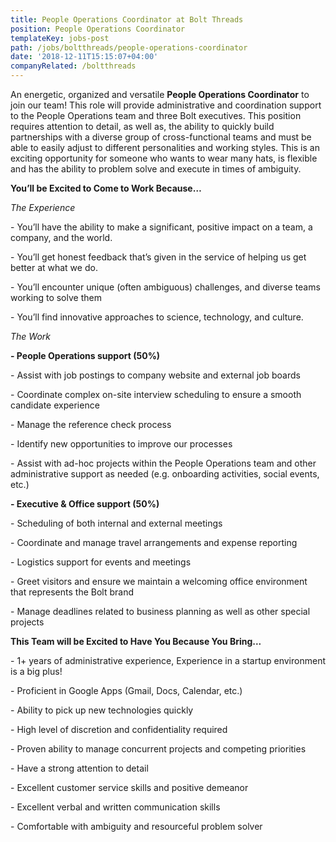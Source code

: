 ```yaml
---
title: People Operations Coordinator at Bolt Threads
position: People Operations Coordinator
templateKey: jobs-post
path: /jobs/boltthreads/people-operations-coordinator
date: '2018-12-11T15:15:07+04:00'
companyRelated: /boltthreads
---
```

An energetic, organized and versatile **People Operations Coordinator** to join our team! This role will provide administrative and coordination support to the People Operations team and three Bolt executives.  This position requires attention to detail, as well as, the ability to quickly build partnerships with a diverse group of cross-functional teams and must be able to easily adjust to different personalities and working styles. This is an exciting opportunity for someone who wants to wear many hats, is flexible and has the ability to problem solve and execute in times of ambiguity. 

**You’ll be Excited to Come to Work Because…**

_The Experience_

\- You’ll have the ability to make a significant, positive impact on a team, a company, and the world.

\- You’ll get honest feedback that’s given in the service of helping us get better at what we do.

\- You’ll encounter unique (often ambiguous) challenges, and diverse teams working to solve them

\- You’ll find innovative approaches to science, technology, and culture.



_The Work_

**\- People Operations support (50%)**

\- Assist with job postings to company website and external job boards

\- Coordinate complex on-site interview scheduling to ensure a smooth candidate experience

\- Manage the reference check process

\- Identify new opportunities to improve our processes

\- Assist with ad-hoc projects within the People Operations team and other administrative support as needed (e.g. onboarding activities, social events, etc.)

**\- Executive & Office support (50%)**

\- Scheduling of both internal and external meetings

\- Coordinate and manage travel arrangements and expense reporting

\- Logistics support for events and meetings

\- Greet visitors and ensure we maintain a welcoming office environment that represents the Bolt brand

\- Manage deadlines related to business planning as well as other special projects



**This Team will be Excited to Have You Because You Bring...**

\- 1+ years of administrative experience, Experience in a startup environment is a big plus!

\- Proficient in Google Apps (Gmail, Docs, Calendar, etc.)

\- Ability to pick up new technologies quickly

\- High level of discretion and confidentiality required

\- Proven ability to manage concurrent projects and competing priorities

\- Have a strong attention to detail

\- Excellent customer service skills and positive demeanor

\- Excellent verbal and written communication skills

\- Comfortable with ambiguity and resourceful problem solver
